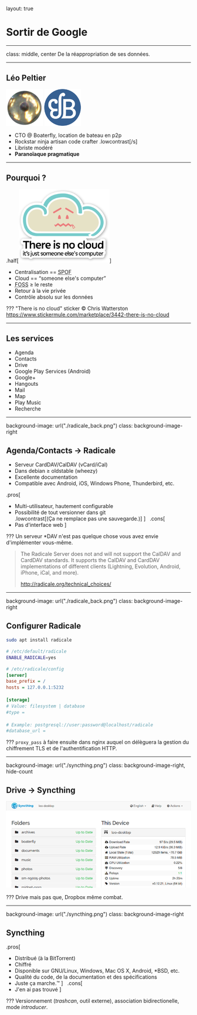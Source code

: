 layout: true
# Sortir de Google

---
class: middle, center
De la réappropriation de ses données.

---
## Léo Peltier
<img class="float-left" src="./avatar.png" alt="avatar" height="100" />
<img class="float-right" src="./boaterfly.png" alt="logo Boaterfly" height="100" />

- CTO @ Boaterfly, location de bateau en p2p
- Rockstar ninja artisan code crafter .lowcontrast[/s]
- Libriste modéré
- **Paranoïaque pragmatique**

---
## Pourquoi&nbsp;?
.half[<img alt='"There is no cloud."' src="./cloud.png" height="200" />]

* Centralisation == <abbr title="Single Point of Failure">SPOF</abbr>
* Cloud == <q>someone else's computer</q>
* <abbr title="Free and open-source software">FOSS</abbr> ≥ le reste
* Retour à la vie privée
* Contrôle absolu sur les données

???
"There is no cloud" sticker &copy; Chris Watterston
https://www.stickermule.com/marketplace/3442-there-is-no-cloud

---
## Les services

* Agenda
* Contacts
* Drive
* Google Play Services (Android)
* Google+
* Hangouts
* Mail
* Map
* Play Music
* Recherche

---
background-image: url("./radicale_back.png")
class: background-image-right
## Agenda/Contacts &rightarrow; Radicale

- Serveur CardDAV/CalDAV (vCard/iCal)
- Dans debian ≥ oldstable (wheezy)
- Excellente documentation
- Compatible avec Android, iOS, Windows Phone, Thunderbird, etc.

.pros[
- Multi-utilisateur, hautement configurable
- Possibilité de tout versionner dans git  
.lowcontrast[(Ça ne remplace pas une sauvegarde.)]
]
&nbsp;
.cons[
- Pas d'interface web
]

???
Un serveur \*DAV n'est pas quelque chose vous avez envie d'implémenter vous-même.

> The Radicale Server does not and will not support the CalDAV and CardDAV
> standards. It supports the CalDAV and CardDAV implementations of different
> clients (Lightning, Evolution, Android, iPhone, iCal, and more).
>
> http://radicale.org/technical_choices/

---
background-image: url("./radicale_back.png")
class: background-image-right
## Configurer Radicale
```bash
sudo apt install radicale
```

```bash
# /etc/default/radicale
ENABLE_RADICALE=yes
```

```ini
# /etc/radicale/config
[server]
base_prefix = /
hosts = 127.0.0.1:5232

[storage]
# Value: filesystem | database
#type =

# Example: postgresql://user:password@localhost/radicale
#database_url =
```

???
`proxy_pass` à faire ensuite dans nginx auquel on délèguera la gestion du
chiffrement TLS et de l'authentification HTTP.

---
background-image: url("./syncthing.png")
class: background-image-right, hide-count
## Drive &rightarrow; Syncthing
<img src="./syncthing_screen.png" alt="capture d'écran syncthing" class="bottom-half" />

???
Drive mais pas que, Dropbox même combat.

---
background-image: url("./syncthing.png")
class: background-image-right
## Syncthing
.pros[
- Distribué (à la BitTorrent)
- Chiffré
- Disponible sur GNU/Linux, Windows, Mac OS X, Android, \*BSD, etc.
- Qualité du code, de la documentation et des spécifications
- Juste ça marche.&trade;
]
&nbsp;
.cons[
- J'en ai pas trouvé
]

???
Versionnement (_trashcan_, outil externe), association bidirectionelle, mode
_introducer_.
